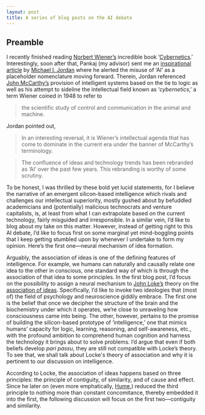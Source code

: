 ```yaml
---
layout: post
title: A series of blog posts on the AI debate
---
```


## Preamble

I recently finished reading [Norbert Wiener’s](https://en.wikipedia.org/wiki/Norbert_Wiener) incredible book ‘[Cybernetics](https://www.amazon.com/Cybernetics-Second-Control-Communication-Machine/dp/026273009X).’ Interestingly, soon after that, Pankaj (my advisor) sent me an [inspirational article](https://medium.com/@mijordan3/artificial-intelligence-the-revolution-hasnt-happened-yet-5e1d5812e1e7) by [Michael I. Jordan](https://en.wikipedia.org/wiki/Michael_I._Jordan) where he alerted the misuse of ‘AI’ as a placeholder nomenclature moving forward. Therein, Jordan referenced [John McCarthy’s](https://en.wikipedia.org/wiki/John_McCarthy_(computer_scientist)) provision of intelligent systems based on the tie to logic as well as his attempt to sideline the intellectual field known as ‘*cybernetics*,’ a term Wiener coined in 1948 to refer to 

> the scientific study of control and communication in the animal and machine. 

Jordan pointed out, 

> In an interesting reversal, it is Wiener’s intellectual agenda that has come to dominate in the current era under the banner of McCarthy’s terminology.


> The confluence of ideas and technology trends has been rebranded as ‘AI’ over the past few years. This rebranding is worthy of some scrutiny.

To be honest, I was thrilled by these bold yet lucid statements, for I believe the narrative of an emergent silicon-based intelligence which rivals and challenges our intellectual superiority, mostly gushed about by befuddled academicians and (potentially) malicious technocrats and venture capitalists, is, at least from what I can extrapolate based on the current technology, fairly misguided and irresponsible. In a similar vein, I’d like to blog about my take on this matter. However, instead of getting right to this AI debate, I’d like to focus first on some marginal yet mind-boggling points that I keep getting stumbled upon by whenever I undertake to form my opinion. Here’s the first one—neural mechanism of idea formation. 

Arguably, the association of ideas is one of the defining features of intelligence. For example, we humans can naturally and causally relate one idea to the other in conscious, one standard way of which is through the association of that idea to some principles. In the first blog post, I’d focus on the possibility to assign a neural mechanism to [John Loke’s](https://en.wikipedia.org/wiki/John_Locke) theory on the [association of ideas](https://en.wikipedia.org/wiki/Association_of_ideas). Specifically, I’d like to invoke two ideologies that (most of) the field of psychology and neuroscience giddily embrace. The first one is the belief that once we decipher the structure of the brain and the biochemistry under which it operates, we’re close to unraveling how consciousness came into being. The other, however, pertains to the promise of building the silicon-based prototype of ‘intelligence,’ one that mimics humans’ capacity for logic, learning, reasoning, and self-awareness, etc., with the profound ambition to comprehend human cognition and harness the technology it brings about to solve problems. I’d argue that even if both beliefs develop *pari passu*, they are still not compatible with Locke’s theory. To see that, we shall talk about Locke's theory of association and why it is pertinent to our discussion on intelligence.

According to Locke, the association of ideas happens based on three principles: the principle of contiguity, of similarity, and of cause and effect.  Since he later on (even more emphatically, [Hume](https://en.wikipedia.org/wiki/David_Hume),) reduced the third principle to nothing more than constant concomitance, thereby embedded it into the first, the following discussion will focus on the first two—contiguity and similarity. 
